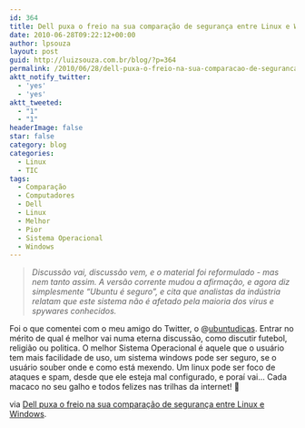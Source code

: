 ```yaml
---
id: 364
title: Dell puxa o freio na sua comparação de segurança entre Linux e Windows
date: 2010-06-28T09:22:12+00:00
author: lpsouza
layout: post
guid: http://luizsouza.com.br/blog/?p=364
permalink: /2010/06/28/dell-puxa-o-freio-na-sua-comparacao-de-seguranca-entre-linux-e-windows/
aktt_notify_twitter:
  - 'yes'
  - 'yes'
aktt_tweeted:
  - "1"
  - "1"
headerImage: false
star: false
category: blog
categories:
  - Linux
  - TIC
tags:
  - Comparação
  - Computadores
  - Dell
  - Linux
  - Melhor
  - Pior
  - Sistema Operacional
  - Windows
---
```

> _Discussão vai, discussão vem, e o material foi reformulado - mas nem tanto assim. A versão corrente mudou a afirmação, e agora diz simplesmente “Ubuntu é seguro”, e cita que analistas da indústria relatam que este sistema não é afetado pela maioria dos vírus e spywares conhecidos._

Foi o que comentei com o meu amigo do Twitter, o @<a href="http://twitter.com/ubuntudicas" target="_blank">ubuntudicas</a>. Entrar no mérito de qual é melhor vai numa eterna discussão, como discutir futebol, religião ou politica. O melhor Sistema Operacional é aquele que o usuário tem mais facilidade de uso, um sistema windows pode ser seguro, se o usuário souber onde e como está mexendo. Um linux pode ser foco de ataques e spam, desde que ele esteja mal configurado, e poraí vai... Cada macaco no seu galho e todos felizes nas trilhas da internet! 🙂

via [Dell puxa o freio na sua comparação de segurança entre Linux e Windows](http://br-linux.org/2010/dell-puxa-o-freio-na-sua-comparacao-de-seguranca-entre-linux-e-windows/).